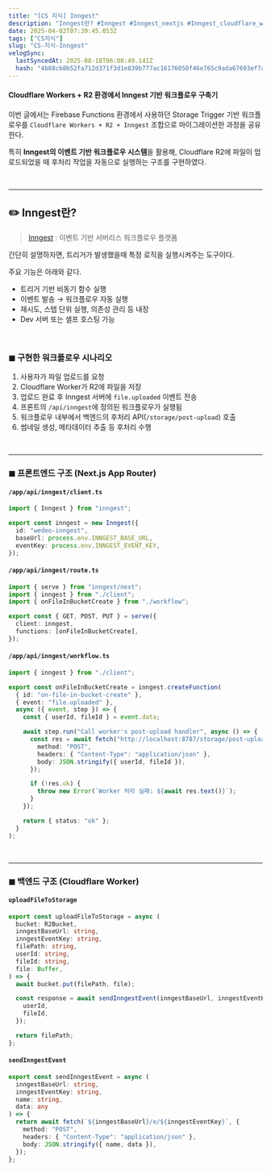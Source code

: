 ```yaml
---
title: "[CS 지식] Inngest"
description: "Inngest란? #Inngest #Inngest_nextjs #Inngest_cloudflare_workers"
date: 2025-04-02T07:39:45.053Z
tags: ["CS지식"]
slug: "CS-지식-Inngest"
velogSync:
  lastSyncedAt: 2025-08-18T06:08:49.141Z
  hash: "4b88cb8b52fa712d371f3d1e839b777ac16176050f46e765c9ada67693ef7ae6"
---
```


#### Cloudflare Workers + R2 환경에서 Inngest 기반 워크플로우 구축기

이번 글에서는 Firebase Functions 환경에서 사용하던 Storage Trigger 기반 워크플로우를 `Cloudflare Workers + R2 + Inngest` 조합으로 마이그레이션한 과정을 공유한다. 

특히 **Inngest의 이벤트 기반 워크플로우 시스템**을 활용해, Cloudflare R2에 파일이 업로드되었을 때 후처리 작업을 자동으로 실행하는 구조를 구현하였다.

<br>

---

## ✏️ Inngest란?

>[Inngest](https://www.inngest.com)
: 이벤트 기반 서버리스 워크플로우 플랫폼

간단히 설명하자면, 트리거가 발생했을때 특정 로직을 실행시켜주는 도구이다.

주요 기능은 아래와 같다.

- 트리거 기반 비동기 함수 실행
- 이벤트 발송 → 워크플로우 자동 실행
- 재시도, 스텝 단위 실행, 의존성 관리 등 내장
- Dev 서버 또는 셀프 호스팅 가능


<br>


### ◼︎ 구현한 워크플로우 시나리오

1. 사용자가 파일 업로드를 요청
2. Cloudflare Worker가 R2에 파일을 저장
3. 업로드 완료 후 Inngest 서버에 `file.uploaded` 이벤트 전송
4. 프론트의 `/api/inngest`에 정의된 워크플로우가 실행됨
5. 워크플로우 내부에서 백엔드의 후처리 API(`/storage/post-upload`) 호출
6. 썸네일 생성, 메타데이터 추출 등 후처리 수행

<br>

---

### ◼︎ 프론트엔드 구조 (Next.js App Router)

#### `/app/api/inngest/client.ts`
```ts
import { Inngest } from "inngest";

export const inngest = new Inngest({
  id: "wedeo-inngest",
  baseUrl: process.env.INNGEST_BASE_URL,
  eventKey: process.env.INNGEST_EVENT_KEY,
});
```

#### `/app/api/inngest/route.ts`
```ts
import { serve } from "inngest/next";
import { inngest } from "./client";
import { onFileInBucketCreate } from "./workflow";

export const { GET, POST, PUT } = serve({
  client: inngest,
  functions: [onFileInBucketCreate],
});
```

#### `/app/api/inngest/workflow.ts`
```ts
import { inngest } from "./client";

export const onFileInBucketCreate = inngest.createFunction(
  { id: "on-file-in-bucket-create" },
  { event: "file.uploaded" },
  async ({ event, step }) => {
    const { userId, fileId } = event.data;

    await step.run("Call worker's post-upload handler", async () => {
      const res = await fetch("http://localhost:8787/storage/post-upload", {
        method: "POST",
        headers: { "Content-Type": "application/json" },
        body: JSON.stringify({ userId, fileId }),
      });

      if (!res.ok) {
        throw new Error(`Worker 처리 실패: ${await res.text()}`);
      }
    });

    return { status: "ok" };
  }
);
```

<br>

---

### ◼︎ 백엔드 구조 (Cloudflare Worker)

#### `uploadFileToStorage`
```ts
export const uploadFileToStorage = async (
  bucket: R2Bucket,
  inngestBaseUrl: string,
  inngestEventKey: string,
  filePath: string,
  userId: string,
  fileId: string,
  file: Buffer,
) => {
  await bucket.put(filePath, file);

  const response = await sendInngestEvent(inngestBaseUrl, inngestEventKey, "file.uploaded", {
    userId,
    fileId,
  });

  return filePath;
};
```

#### `sendInngestEvent`
```ts
export const sendInngestEvent = async (
  inngestBaseUrl: string,
  inngestEventKey: string,
  name: string,
  data: any
) => {
  return await fetch(`${inngestBaseUrl}/e/${inngestEventKey}`, {
    method: "POST",
    headers: { "Content-Type": "application/json" },
    body: JSON.stringify({ name, data }),
  });
};
```

